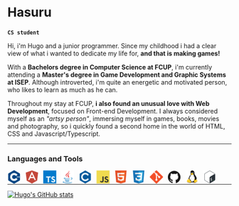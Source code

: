 # Hasuru

**`CS student`**

Hi, i'm Hugo and a junior programmer. Since my childhood i had a clear view of what i wanted to dedicate my life for, **and that is making games!**

With a **Bachelors degree in Computer Science at FCUP**, i'm currently attending a **Master's degree in Game Development and Graphic Systems at ISEP**.
Although introverted, i'm quite an energetic and motivated person, who likes to learn as much as he can.

Throughout my stay at FCUP, **i also found an unusual love with Web Development**, focused on Front-end Development. I always considered myself as an *"artsy person"*, immersing myself in games, books, movies and photography, so i quickly found a second home in the world of HTML, CSS and Javascript/Typescript.

---
### Languages and Tools
<img align="left" alt="C++" width="30px" style="padding-right:10px;" src="https://github.com/devicons/devicon/blob/v2.15.1/icons/cplusplus/cplusplus-plain.svg" />
<img align="left" alt="Angular" width="30px" style="padding-right:10px;" src="https://github.com/devicons/devicon/blob/v2.15.1/icons/angularjs/angularjs-plain.svg" />
<img align="left" alt="Typescript" width="30px" style="padding-right:10px;" src="https://github.com/devicons/devicon/blob/v2.15.1/icons/typescript/typescript-plain.svg" />
<img align="left" alt="Java" width="30px" style="padding-right:10px;" src="https://github.com/devicons/devicon/blob/v2.15.1/icons/java/java-original.svg" />
<img align="left" alt="C" width="30px" style="padding-right:10px;" src="https://github.com/devicons/devicon/blob/v2.15.1/icons/c/c-plain.svg" />
<img align="left" alt="javascript" width="30px" style="padding-right:10px;" src="https://github.com/devicons/devicon/blob/v2.15.1/icons/javascript/javascript-original.svg" />
<img align="left" alt="HTML" width="30px" style="padding-right:10px;" src="https://github.com/devicons/devicon/blob/v2.15.1/icons/html5/html5-original.svg" />
<img align="left" alt="CSS" width="30px" style="padding-right:10px;" src="https://github.com/devicons/devicon/blob/v2.15.1/icons/css3/css3-original.svg" />
<img align="left" alt="git" width="30px" style="padding-right:10px;" src="https://github.com/devicons/devicon/blob/v2.15.1/icons/git/git-plain.svg" />
<img align="left" alt="github" width="30px" style="padding-right:10px;" src="https://github.com/devicons/devicon/blob/v2.15.1/icons/github/github-original.svg" />
<img align="left" alt="linux" width="30px" style="padding-right:10px;" src="https://github.com/devicons/devicon/blob/v2.15.1/icons/linux/linux-original.svg" />
<img align="left" alt="bash" width="30px" style="padding-right:10px;" src="https://github.com/devicons/devicon/blob/v2.15.1/icons/bash/bash-original.svg" />
<br />

---

   [![Hugo's GitHub stats](https://github-readme-stats.vercel.app/api?username=Hasuru&show_icons=true&theme=radical)](https://github.com/anuraghazra/github-readme-stats)
